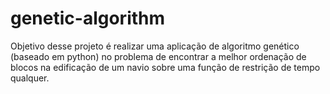 # genetic-algorithm
Objetivo desse projeto é realizar uma aplicação de algoritmo genético (baseado em python) no problema de encontrar a melhor ordenação de blocos na edificação de um navio sobre uma função de restrição de tempo qualquer.
